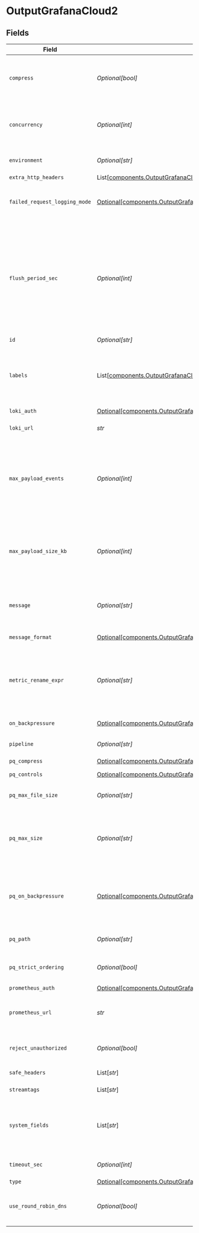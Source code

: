 # OutputGrafanaCloud2


## Fields

| Field                                                                                                                                                                                                                                                                                                                                                                                                                                                                           | Type                                                                                                                                                                                                                                                                                                                                                                                                                                                                            | Required                                                                                                                                                                                                                                                                                                                                                                                                                                                                        | Description                                                                                                                                                                                                                                                                                                                                                                                                                                                                     |
| ------------------------------------------------------------------------------------------------------------------------------------------------------------------------------------------------------------------------------------------------------------------------------------------------------------------------------------------------------------------------------------------------------------------------------------------------------------------------------- | ------------------------------------------------------------------------------------------------------------------------------------------------------------------------------------------------------------------------------------------------------------------------------------------------------------------------------------------------------------------------------------------------------------------------------------------------------------------------------- | ------------------------------------------------------------------------------------------------------------------------------------------------------------------------------------------------------------------------------------------------------------------------------------------------------------------------------------------------------------------------------------------------------------------------------------------------------------------------------- | ------------------------------------------------------------------------------------------------------------------------------------------------------------------------------------------------------------------------------------------------------------------------------------------------------------------------------------------------------------------------------------------------------------------------------------------------------------------------------- |
| `compress`                                                                                                                                                                                                                                                                                                                                                                                                                                                                      | *Optional[bool]*                                                                                                                                                                                                                                                                                                                                                                                                                                                                | :heavy_minus_sign:                                                                                                                                                                                                                                                                                                                                                                                                                                                              | Whether to compress the payload body before sending. Applies only to Loki's JSON payloads, as both Prometheus' and Loki's Protobuf variant are snappy-compressed by default.                                                                                                                                                                                                                                                                                                    |
| `concurrency`                                                                                                                                                                                                                                                                                                                                                                                                                                                                   | *Optional[int]*                                                                                                                                                                                                                                                                                                                                                                                                                                                                 | :heavy_minus_sign:                                                                                                                                                                                                                                                                                                                                                                                                                                                              | Maximum number of ongoing requests before blocking. Warning: Setting this value > 1 can cause Loki and Prometheus to complain about entries being delivered out of order.                                                                                                                                                                                                                                                                                                       |
| `environment`                                                                                                                                                                                                                                                                                                                                                                                                                                                                   | *Optional[str]*                                                                                                                                                                                                                                                                                                                                                                                                                                                                 | :heavy_minus_sign:                                                                                                                                                                                                                                                                                                                                                                                                                                                              | Optionally, enable this config only on a specified Git branch. If empty, will be enabled everywhere.                                                                                                                                                                                                                                                                                                                                                                            |
| `extra_http_headers`                                                                                                                                                                                                                                                                                                                                                                                                                                                            | List[[components.OutputGrafanaCloudSchemasExtraHTTPHeaders](../../models/shared/outputgrafanacloudschemasextrahttpheaders.md)]                                                                                                                                                                                                                                                                                                                                                  | :heavy_minus_sign:                                                                                                                                                                                                                                                                                                                                                                                                                                                              | Headers to add to all events.                                                                                                                                                                                                                                                                                                                                                                                                                                                   |
| `failed_request_logging_mode`                                                                                                                                                                                                                                                                                                                                                                                                                                                   | [Optional[components.OutputGrafanaCloudSchemasFailedRequestLoggingMode]](../../models/shared/outputgrafanacloudschemasfailedrequestloggingmode.md)                                                                                                                                                                                                                                                                                                                              | :heavy_minus_sign:                                                                                                                                                                                                                                                                                                                                                                                                                                                              | Determines which data should be logged when a request fails. Defaults to None.  All headers are redacted by default, except those listed under `Safe Headers`.                                                                                                                                                                                                                                                                                                                  |
| `flush_period_sec`                                                                                                                                                                                                                                                                                                                                                                                                                                                              | *Optional[int]*                                                                                                                                                                                                                                                                                                                                                                                                                                                                 | :heavy_minus_sign:                                                                                                                                                                                                                                                                                                                                                                                                                                                              | Maximum time between requests. Small values could cause the payload size to be smaller than the configured Maximum time between requests. Small values can reduce the payload size below the configured 'Max record size' and 'Max events per request'. Warning: Setting this too low can increase the number of ongoing requests (depending on the value of 'Request concurrency'); this can cause Loki and Prometheus to complain about entries being delivered out of order. |
| `id`                                                                                                                                                                                                                                                                                                                                                                                                                                                                            | *Optional[str]*                                                                                                                                                                                                                                                                                                                                                                                                                                                                 | :heavy_minus_sign:                                                                                                                                                                                                                                                                                                                                                                                                                                                              | Unique ID for this output                                                                                                                                                                                                                                                                                                                                                                                                                                                       |
| `labels`                                                                                                                                                                                                                                                                                                                                                                                                                                                                        | List[[components.OutputGrafanaCloudLabels](../../models/shared/outputgrafanacloudlabels.md)]                                                                                                                                                                                                                                                                                                                                                                                    | :heavy_minus_sign:                                                                                                                                                                                                                                                                                                                                                                                                                                                              | List of labels to send with logs. Labels define Loki streams, so use static labels to avoid proliferating label value combinations and streams. Can be merged and/or overridden by the event's __labels field (e.g.: '__labels: {host: "cribl.io", level: "error"}').                                                                                                                                                                                                           |
| `loki_auth`                                                                                                                                                                                                                                                                                                                                                                                                                                                                     | [Optional[components.OutputGrafanaCloudLokiAuth]](../../models/shared/outputgrafanacloudlokiauth.md)                                                                                                                                                                                                                                                                                                                                                                            | :heavy_minus_sign:                                                                                                                                                                                                                                                                                                                                                                                                                                                              | N/A                                                                                                                                                                                                                                                                                                                                                                                                                                                                             |
| `loki_url`                                                                                                                                                                                                                                                                                                                                                                                                                                                                      | *str*                                                                                                                                                                                                                                                                                                                                                                                                                                                                           | :heavy_check_mark:                                                                                                                                                                                                                                                                                                                                                                                                                                                              | The endpoint to send logs to, e.g.: https://logs-prod-us-central1.grafana.net                                                                                                                                                                                                                                                                                                                                                                                                   |
| `max_payload_events`                                                                                                                                                                                                                                                                                                                                                                                                                                                            | *Optional[int]*                                                                                                                                                                                                                                                                                                                                                                                                                                                                 | :heavy_minus_sign:                                                                                                                                                                                                                                                                                                                                                                                                                                                              | Maximum number of events to include in the request body. Default is 0 (unlimited). Warning: Setting this too low can increase the number of ongoing requests (depending on the value of 'Request concurrency'); this can cause Loki and Prometheus to complain about entries being delivered out of order.                                                                                                                                                                      |
| `max_payload_size_kb`                                                                                                                                                                                                                                                                                                                                                                                                                                                           | *Optional[int]*                                                                                                                                                                                                                                                                                                                                                                                                                                                                 | :heavy_minus_sign:                                                                                                                                                                                                                                                                                                                                                                                                                                                              | Maximum size, in KB, of the request body. Warning: Setting this too low can increase the number of ongoing requests (depending on the value of 'Request concurrency'); this can cause Loki and Prometheus to complain about entries being delivered out of order.                                                                                                                                                                                                               |
| `message`                                                                                                                                                                                                                                                                                                                                                                                                                                                                       | *Optional[str]*                                                                                                                                                                                                                                                                                                                                                                                                                                                                 | :heavy_minus_sign:                                                                                                                                                                                                                                                                                                                                                                                                                                                              | Name of the event field that contains the message to send. If not specified, Stream sends a JSON representation of the whole event.                                                                                                                                                                                                                                                                                                                                             |
| `message_format`                                                                                                                                                                                                                                                                                                                                                                                                                                                                | [Optional[components.OutputGrafanaCloudMessageFormat]](../../models/shared/outputgrafanacloudmessageformat.md)                                                                                                                                                                                                                                                                                                                                                                  | :heavy_minus_sign:                                                                                                                                                                                                                                                                                                                                                                                                                                                              | Which format to use when sending logs to Loki (Protobuf or JSON).  Defaults to Protobuf.                                                                                                                                                                                                                                                                                                                                                                                        |
| `metric_rename_expr`                                                                                                                                                                                                                                                                                                                                                                                                                                                            | *Optional[str]*                                                                                                                                                                                                                                                                                                                                                                                                                                                                 | :heavy_minus_sign:                                                                                                                                                                                                                                                                                                                                                                                                                                                              | A JS expression that can be used to rename metrics. E.g.: name.replace(/\./g, '_') will replace all '.' characters in a metric's name with the supported '_' character. Use the 'name' global variable to access the metric's name.  You can access event fields' values via __e.<fieldName>.                                                                                                                                                                                   |
| `on_backpressure`                                                                                                                                                                                                                                                                                                                                                                                                                                                               | [Optional[components.OutputGrafanaCloudSchemasBackpressureBehavior]](../../models/shared/outputgrafanacloudschemasbackpressurebehavior.md)                                                                                                                                                                                                                                                                                                                                      | :heavy_minus_sign:                                                                                                                                                                                                                                                                                                                                                                                                                                                              | Whether to block, drop, or queue events when all receivers are exerting backpressure.                                                                                                                                                                                                                                                                                                                                                                                           |
| `pipeline`                                                                                                                                                                                                                                                                                                                                                                                                                                                                      | *Optional[str]*                                                                                                                                                                                                                                                                                                                                                                                                                                                                 | :heavy_minus_sign:                                                                                                                                                                                                                                                                                                                                                                                                                                                              | Pipeline to process data before sending out to this output.                                                                                                                                                                                                                                                                                                                                                                                                                     |
| `pq_compress`                                                                                                                                                                                                                                                                                                                                                                                                                                                                   | [Optional[components.OutputGrafanaCloudSchemasCompression]](../../models/shared/outputgrafanacloudschemascompression.md)                                                                                                                                                                                                                                                                                                                                                        | :heavy_minus_sign:                                                                                                                                                                                                                                                                                                                                                                                                                                                              | Codec to use to compress the persisted data.                                                                                                                                                                                                                                                                                                                                                                                                                                    |
| `pq_controls`                                                                                                                                                                                                                                                                                                                                                                                                                                                                   | [Optional[components.OutputGrafanaCloudSchemasPqControls]](../../models/shared/outputgrafanacloudschemaspqcontrols.md)                                                                                                                                                                                                                                                                                                                                                          | :heavy_minus_sign:                                                                                                                                                                                                                                                                                                                                                                                                                                                              | N/A                                                                                                                                                                                                                                                                                                                                                                                                                                                                             |
| `pq_max_file_size`                                                                                                                                                                                                                                                                                                                                                                                                                                                              | *Optional[str]*                                                                                                                                                                                                                                                                                                                                                                                                                                                                 | :heavy_minus_sign:                                                                                                                                                                                                                                                                                                                                                                                                                                                              | The maximum size to store in each queue file before closing and optionally compressing (KB, MB, etc.).                                                                                                                                                                                                                                                                                                                                                                          |
| `pq_max_size`                                                                                                                                                                                                                                                                                                                                                                                                                                                                   | *Optional[str]*                                                                                                                                                                                                                                                                                                                                                                                                                                                                 | :heavy_minus_sign:                                                                                                                                                                                                                                                                                                                                                                                                                                                              | The maximum amount of disk space the queue is allowed to consume. Once reached, the system stops queueing and applies the fallback Queue-full behavior. Enter a numeral with units of KB, MB, etc.                                                                                                                                                                                                                                                                              |
| `pq_on_backpressure`                                                                                                                                                                                                                                                                                                                                                                                                                                                            | [Optional[components.OutputGrafanaCloudSchemasQueueFullBehavior]](../../models/shared/outputgrafanacloudschemasqueuefullbehavior.md)                                                                                                                                                                                                                                                                                                                                            | :heavy_minus_sign:                                                                                                                                                                                                                                                                                                                                                                                                                                                              | Whether to block or drop events when the queue is exerting backpressure (full capacity or low disk). 'Block' is the same behavior as non-PQ blocking. 'Drop new data' throws away incoming data, while leaving the contents of the PQ unchanged.                                                                                                                                                                                                                                |
| `pq_path`                                                                                                                                                                                                                                                                                                                                                                                                                                                                       | *Optional[str]*                                                                                                                                                                                                                                                                                                                                                                                                                                                                 | :heavy_minus_sign:                                                                                                                                                                                                                                                                                                                                                                                                                                                              | The location for the persistent queue files. To this field's value, the system will append: /<worker-id>/<output-id>.                                                                                                                                                                                                                                                                                                                                                           |
| `pq_strict_ordering`                                                                                                                                                                                                                                                                                                                                                                                                                                                            | *Optional[bool]*                                                                                                                                                                                                                                                                                                                                                                                                                                                                | :heavy_minus_sign:                                                                                                                                                                                                                                                                                                                                                                                                                                                              | Toggle this off to forward new events to receiver(s) before queue is flushed. Otherwise, default drain behavior is FIFO (first in, first out).                                                                                                                                                                                                                                                                                                                                  |
| `prometheus_auth`                                                                                                                                                                                                                                                                                                                                                                                                                                                               | [Optional[components.OutputGrafanaCloudPrometheusAuth]](../../models/shared/outputgrafanacloudprometheusauth.md)                                                                                                                                                                                                                                                                                                                                                                | :heavy_minus_sign:                                                                                                                                                                                                                                                                                                                                                                                                                                                              | N/A                                                                                                                                                                                                                                                                                                                                                                                                                                                                             |
| `prometheus_url`                                                                                                                                                                                                                                                                                                                                                                                                                                                                | *str*                                                                                                                                                                                                                                                                                                                                                                                                                                                                           | :heavy_check_mark:                                                                                                                                                                                                                                                                                                                                                                                                                                                              | The remote_write endpoint to send Prometheus metrics to, e.g.: https://prometheus-blocks-prod-us-central1.grafana.net/api/prom/push                                                                                                                                                                                                                                                                                                                                             |
| `reject_unauthorized`                                                                                                                                                                                                                                                                                                                                                                                                                                                           | *Optional[bool]*                                                                                                                                                                                                                                                                                                                                                                                                                                                                | :heavy_minus_sign:                                                                                                                                                                                                                                                                                                                                                                                                                                                              | Reject certs that are not authorized by a CA in the CA certificate path, or by another trusted CA (e.g., the system's CA). Defaults to Yes.                                                                                                                                                                                                                                                                                                                                     |
| `safe_headers`                                                                                                                                                                                                                                                                                                                                                                                                                                                                  | List[*str*]                                                                                                                                                                                                                                                                                                                                                                                                                                                                     | :heavy_minus_sign:                                                                                                                                                                                                                                                                                                                                                                                                                                                              | List of headers that are safe to log in plain text.                                                                                                                                                                                                                                                                                                                                                                                                                             |
| `streamtags`                                                                                                                                                                                                                                                                                                                                                                                                                                                                    | List[*str*]                                                                                                                                                                                                                                                                                                                                                                                                                                                                     | :heavy_minus_sign:                                                                                                                                                                                                                                                                                                                                                                                                                                                              | Add tags for filtering and grouping in @{product}.                                                                                                                                                                                                                                                                                                                                                                                                                              |
| `system_fields`                                                                                                                                                                                                                                                                                                                                                                                                                                                                 | List[*str*]                                                                                                                                                                                                                                                                                                                                                                                                                                                                     | :heavy_minus_sign:                                                                                                                                                                                                                                                                                                                                                                                                                                                              | Set of fields to automatically add to events using this output. E.g.: cribl_pipe, c*. Wildcards supported. These fields are added as dimensions and labels to generated metrics and logs respectively.                                                                                                                                                                                                                                                                          |
| `timeout_sec`                                                                                                                                                                                                                                                                                                                                                                                                                                                                   | *Optional[int]*                                                                                                                                                                                                                                                                                                                                                                                                                                                                 | :heavy_minus_sign:                                                                                                                                                                                                                                                                                                                                                                                                                                                              | Amount of time, in seconds, to wait for a request to complete before aborting it.                                                                                                                                                                                                                                                                                                                                                                                               |
| `type`                                                                                                                                                                                                                                                                                                                                                                                                                                                                          | [Optional[components.OutputGrafanaCloudSchemasType]](../../models/shared/outputgrafanacloudschemastype.md)                                                                                                                                                                                                                                                                                                                                                                      | :heavy_minus_sign:                                                                                                                                                                                                                                                                                                                                                                                                                                                              | N/A                                                                                                                                                                                                                                                                                                                                                                                                                                                                             |
| `use_round_robin_dns`                                                                                                                                                                                                                                                                                                                                                                                                                                                           | *Optional[bool]*                                                                                                                                                                                                                                                                                                                                                                                                                                                                | :heavy_minus_sign:                                                                                                                                                                                                                                                                                                                                                                                                                                                              | Enable to use round-robin DNS lookup. When a DNS server returns multiple addresses, this will cause Stream to cycle through them in the order returned.                                                                                                                                                                                                                                                                                                                         |